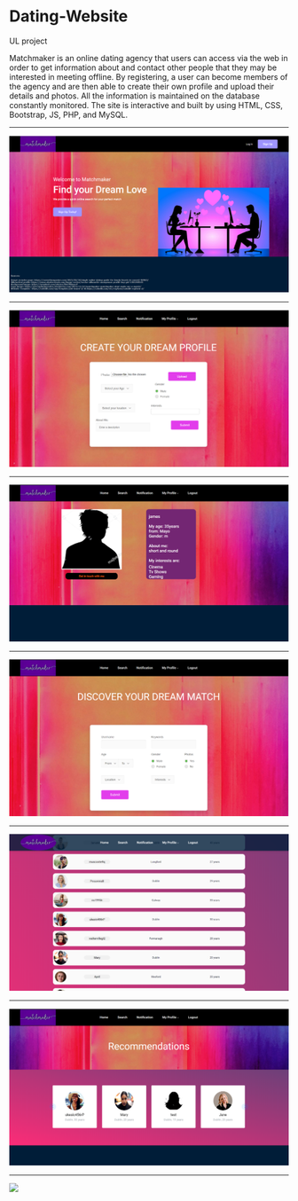 # Dating-Website
UL project

Matchmaker is an online dating agency that users can access via the web in order to get information about and contact other people that they may be interested in meeting offline. By registering, a user can become members of the agency and are then able to create their own profile and upload their details and photos. All the information is maintained on the database constantly monitored.
The site is interactive and built by using HTML, CSS, Bootstrap, JS, PHP, and MySQL.

***
 ![](Index.png) 

***
 ![](EditProfile.png) 
 
 ***
 ![](ViewProfile.png) 
 
 ***
 ![](Search.png) 
 
 ***
 ![](SearchResult.png) 
 
 ***
 ![](Recommendation.png) 
 
 ***
 ![](Notification.png) 






